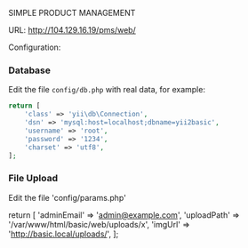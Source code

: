 SIMPLE PRODUCT MANAGEMENT

URL: http://104.129.16.19/pms/web/



Configuration:

### Database

Edit the file `config/db.php` with real data, for example:

```php
return [
    'class' => 'yii\db\Connection',
    'dsn' => 'mysql:host=localhost;dbname=yii2basic',
    'username' => 'root',
    'password' => '1234',
    'charset' => 'utf8',
];
```
### File Upload

Edit the file 'config/params.php'

return [
    'adminEmail' => 'admin@example.com',
    'uploadPath' => '/var/www/html/basic/web/uploads/x',
    'imgUrl' => 'http://basic.local/uploads/',
];

